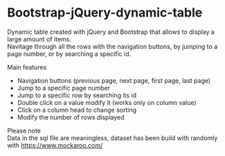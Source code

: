 # Bootstrap-jQuery-dynamic-table

Dynamic table created with jQuery and Bootstrap that allows to display a large amount of items.<br>
Navitage through all the rows with the navigation buttons, by jumping to a page number, or by searching a specific id.

Main features

  - Navigation buttons (previous page, next page, first page, last page)
  - Jump to a specific page number
  - Jump to a specific row by searching its id
  - Double click on a value modify it (works only on column value)
  - Click on a column head to change sorting
  - Modify the number of rows displayed

Please note<br>
  Data in the sql file are meaningless, dataset has been build with randomly with https://www.mockaroo.com/
